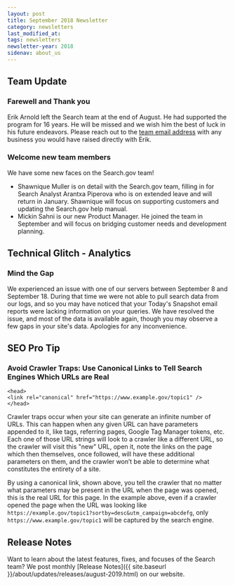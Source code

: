 ```yaml
---
layout: post
title: September 2018 Newsletter
category: newsletters
last_modified_at: 
tags: newsletters
newsletter-year: 2018
sidenav: about_us
---
```


## Team Update

### Farewell and Thank you

Erik Arnold left the Search team at the end of August. He had supported the program for 16 years. He will be missed and we wish him the best of luck in his future endeavors. Please reach out to the <a href="mailto:search@support.digitalgov.gov">team email address</a> with any business you would have raised directly with Erik.

### Welcome new team members

We have some new faces on the Search.gov team!

- Shawnique Muller is on detail with the Search.gov team, filling in for Search Analyst Arantxa Piperova who is on extended leave and will return in January. Shawnique will focus on supporting customers and updating the Search.gov help manual. 
- Mickin Sahni is our new Product Manager. He joined the team in September and will focus on bridging customer needs and development planning.

## Technical Glitch - Analytics

### Mind the Gap

We experienced an issue with one of our servers between September 8 and September 18. During that time we were not able to pull search data from our logs, and so you may have noticed that your Today's Snapshot email reports were lacking information on your queries. We have resolved the issue, and most of the data is available again, though you may observe a few gaps in your site's data. Apologies for any inconvenience.

## SEO Pro Tip

### Avoid Crawler Traps: Use Canonical Links to Tell Search Engines Which URLs are Real

```
<head>
<link rel="canonical" href="https://www.example.gov/topic1" />
</head>
```

Crawler traps occur when your site can generate an infinite number of URLs. This can happen when any given URL can have parameters appended to it, like tags, referring pages, Google Tag Manager tokens, etc. Each one of those URL strings will look to a crawler like a different URL, so the crawler will visit this "new" URL, open it, note the links on the page which then themselves, once followed, will have these additional parameters on them, and the crawler won’t be able to determine what constitutes the entirety of a site.

By using a canonical link, shown above, you tell the crawler that no matter what parameters may be present in the URL when the page was opened, this is the real URL for this page. In the example above, even if a crawler opened the page when the URL was looking like `https://example.gov/topic1?sortby=desc&utm_campaign=abcdefg`, only `https://www.example.gov/topic1` will be captured by the search engine.

## Release Notes

Want to learn about the latest features, fixes, and focuses of the Search team? We post monthly [Release Notes]({{ site.baseurl }}/about/updates/releases/august-2019.html) on our website.